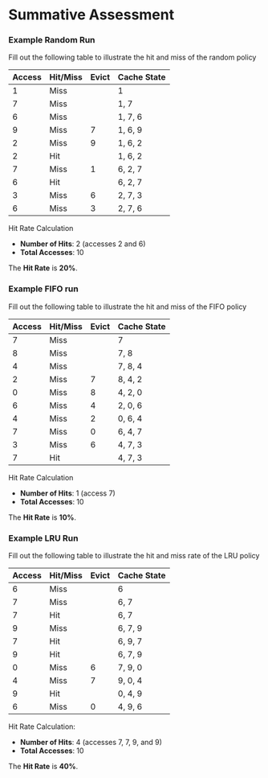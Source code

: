 # Summative Assessment

### Example Random Run

Fill out the following table to illustrate the hit and miss of the random policy

| **Access** | **Hit/Miss** | **Evict** | **Cache State** |
| ---------- | ------------ | --------- | --------------- |
| 1          | Miss         |           | 1               |
| 7          | Miss         |           | 1, 7            |
| 6          | Miss         |           | 1, 7, 6         |
| 9          | Miss         | 7         | 1, 6, 9         |
| 2          | Miss         | 9         | 1, 6, 2         |
| 2          | Hit          |           | 1, 6, 2         |
| 7          | Miss         | 1         | 6, 2, 7         |
| 6          | Hit          |           | 6, 2, 7         |
| 3          | Miss         | 6         | 2, 7, 3         |
| 6          | Miss         | 3         | 2, 7, 6         |

Hit Rate Calculation

- **Number of Hits**: 2 (accesses 2 and 6)
- **Total Accesses**: 10

The **Hit Rate** is **20%**.

### Example FIFO run

Fill out the following table to illustrate the hit and miss of the FIFO policy

| **Access** | **Hit/Miss** | **Evict** | **Cache State** |
| ---------- | ------------ | --------- | --------------- |
| 7          | Miss         |           | 7               |
| 8          | Miss         |           | 7, 8            |
| 4          | Miss         |           | 7, 8, 4         |
| 2          | Miss         | 7         | 8, 4, 2         |
| 0          | Miss         | 8         | 4, 2, 0         |
| 6          | Miss         | 4         | 2, 0, 6         |
| 4          | Miss         | 2         | 0, 6, 4         |
| 7          | Miss         | 0         | 6, 4, 7         |
| 3          | Miss         | 6         | 4, 7, 3         |
| 7          | Hit          |           | 4, 7, 3         |

Hit Rate Calculation

- **Number of Hits**: 1 (access 7)
- **Total Accesses**: 10

The **Hit Rate** is **10%**.

### Example LRU Run

Fill out the following table to illustrate the hit and miss rate of the LRU policy

| **Access** | **Hit/Miss** | **Evict** | **Cache State** |
| ---------- | ------------ | --------- | --------------- |
| 6          | Miss         |           | 6               |
| 7          | Miss         |           | 6, 7            |
| 7          | Hit          |           | 6, 7            |
| 9          | Miss         |           | 6, 7, 9         |
| 7          | Hit          |           | 6, 9, 7         |
| 9          | Hit          |           | 6, 7, 9         |
| 0          | Miss         | 6         | 7, 9, 0         |
| 4          | Miss         | 7         | 9, 0, 4         |
| 9          | Hit          |           | 0, 4, 9         |
| 6          | Miss         | 0         | 4, 9, 6         |

Hit Rate Calculation:

- **Number of Hits**: 4 (accesses 7, 7, 9, and 9)
- **Total Accesses**: 10

The **Hit Rate** is **40%**.

